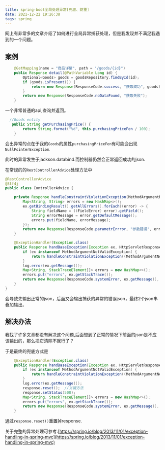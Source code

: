 ```yaml
---
title: spring-boot全局处理异常[兜底、防重]
date: 2021-12-22 19:26:38
tags: spring
---
```


网上有非常多的文章介绍了如何进行全局异常捕获处理，但是我发现并不满足我遇到的一个问题。

<!--more-->

## 案例

```java
    @GetMapping(name = "商品详情", path = "/goods/{id}")
    public Response detail(@PathVariable Long id) {
        Optional<Goods> goods = goodsRepository.findById(id);
        if (goods.isPresent()) {
            return new Response(ResponseCode.success, "获取成功", goods);
        }
        return new Response(ResponseCode.noDataFound, "获取失败");
    }
```

一个非常普通的api,查询并返回。

```java
  //Goods entity
   public String getPurchasingPrice() {
        return String.format("%d", this.purchasingPriceFen / 100);
    }
```

会出异常的点在于我的`Goods`的属性`purchasingPriceFen`有可能会出现`NullPointerException`.

此时的异常发生于jackson.databind.而控制器仍然会正常返回成功的json.

在常规的的`RestControllerAdvice`处理方法中

```java
@RestControllerAdvice
@Slf4j
public class ControllerAdvice {

    private Response handleConstraintViolationException(MethodArgumentNotValidException ex) {
        Map<String, String> errors = new HashMap<>();
        ex.getBindingResult().getAllErrors().forEach((error) -> {
            String fieldName = ((FieldError) error).getField();
            String errorMessage = error.getDefaultMessage();
            errors.put(fieldName, errorMessage);
        });
        return new Response(ResponseCode.parametrErrror, "参数错误", errors);
    }

    @ExceptionHandler(Exception.class)
    public Response handBaseException(Exception ex, HttpServletResponse response) {
        if (ex instanceof MethodArgumentNotValidException) {
            return handleConstraintViolationException((MethodArgumentNotValidException) ex);
        }
        log.error(ex.getMessage());
        Map<String, StackTraceElement[]> errors = new HashMap<>();
        errors.put("errors", ex.getStackTrace());
        return new Response(ResponseCode.systemError, ex.getMessage(), errors);
    }
}
```

会导致先输出正常的json，后面又会输出捕获的异常的错误json，最终2个json串叠加输出。

## 解决办法

我找了许多文章都没有解决这个问题,后面想到了正常的情况下前面的json是不应该输出的，那么把它清除不就行了？

于是最终的兜底方式是

```java
    @ExceptionHandler(Exception.class)
    public Response handBaseException(Exception ex, HttpServletResponse response) throws Exception {
        if (ex instanceof MethodArgumentNotValidException) {
            return handleConstraintViolationException((MethodArgumentNotValidException) ex);
        }
        log.error(ex.getMessage());
        response.reset();  //关键方法
        response.setStatus(500);
        Map<String, StackTraceElement[]> errors = new HashMap<>();
        errors.put("errors", ex.getStackTrace());
        return new Response(ResponseCode.systemError, ex.getMessage(), errors);
    }
```

通过`response.reset()`重置掉response.

关于完整的异常处理可参考:[https://spring.io/blog/2013/11/01/exception-handling-in-spring-mvc](https://spring.io/blog/2013/11/01/exception-handling-in-spring-mvc)
